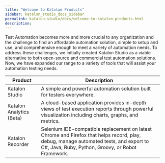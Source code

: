 ```yaml
---
title: "Welcome to Katalon Products" 
sidebar: katalon_studio_docs_sidebar
permalink: katalon-studio/docs/welcome-to-katalon-products.html 
description: 
---
```

Test Automation becomes more and more crucial to any organization and the challenge to find an affordable automation solution, simple to setup and use, and comprehensive enough to meet a variety of automation needs. To address these challenges, we initially created Katalon Studio as a viable alternative to both open-source and commercial test automation solutions. Now, we have expanded our range to a variety of tools that will assist your automation testing needs. 

| Product | Description |
| --- | --- |
| Katalon Studio  | A simple and powerful automation solution built for testers everywhere. |
| Katalon Analytics (Beta) | A cloud-based application provides in-depth views of test execution reports through powerful visualization including charts, graphs, and metrics. |
| Katalon Recorder | Selenium IDE-compatible replacement on latest Chrome and Firefox that helps record, play, debug, manage automated tests, and export to C#, Java, Ruby, Python, Groovy, or Robot Framework. |